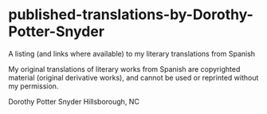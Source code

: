 # published-translations-by-Dorothy-Potter-Snyder
A listing (and links where available) to my literary translations from Spanish

My original translations of literary works from Spanish are copyrighted material (original derivative works), and cannot be used or reprinted without my permission.

Dorothy Potter Snyder
Hillsborough, NC
